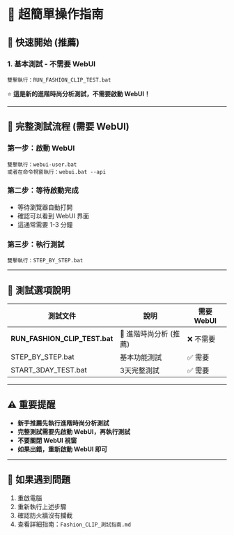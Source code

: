 # 🚀 超簡單操作指南

## 🎯 快速開始 (推薦)

### 1. 基本測試 - 不需要 WebUI
```
雙擊執行：RUN_FASHION_CLIP_TEST.bat
```
⭐ **這是新的進階時尚分析測試，不需要啟動 WebUI！**

---

## 🔄 完整測試流程 (需要 WebUI)

### 第一步：啟動 WebUI
```
雙擊執行：webui-user.bat
或者在命令視窗執行：webui.bat --api
```

### 第二步：等待啟動完成
- 等待瀏覽器自動打開
- 確認可以看到 WebUI 界面
- 這通常需要 1-3 分鐘

### 第三步：執行測試
```
雙擊執行：STEP_BY_STEP.bat
```

---

## 🎨 測試選項說明

| 測試文件 | 說明 | 需要 WebUI |
|----------|------|------------|
| **RUN_FASHION_CLIP_TEST.bat** | 🌟 進階時尚分析 (推薦) | ❌ 不需要 |
| STEP_BY_STEP.bat | 基本功能測試 | ✅ 需要 |
| START_3DAY_TEST.bat | 3天完整測試 | ✅ 需要 |

---

## ⚠️ 重要提醒
- **新手推薦先執行進階時尚分析測試**
- **完整測試需要先啟動 WebUI，再執行測試**
- **不要關閉 WebUI 視窗**
- **如果出錯，重新啟動 WebUI 即可**

---

## 🔧 如果遇到問題
1. 重啟電腦
2. 重新執行上述步驟
3. 確認防火牆沒有攔截
4. 查看詳細指南：`Fashion_CLIP_測試指南.md`
